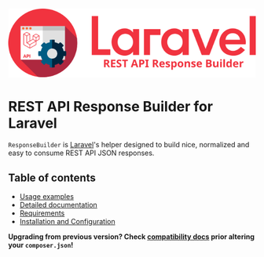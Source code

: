 ![REST API Response Builder for Laravel](docs/img/logo.png)

# REST API Response Builder for Laravel #

 `ResponseBuilder` is [Laravel](https://laravel.com/)'s helper designed to build
 nice, normalized and easy to consume REST API JSON responses.

## Table of contents ##

 * [Usage examples](examples.md)
 * [Detailed documentation](docs.md)
 * [Requirements](installation.md#requirements)
 * [Installation and Configuration](installation.md)

 **Upgrading from previous version? Check [compatibility docs](compatibility.md) prior altering your `composer.json`!**

